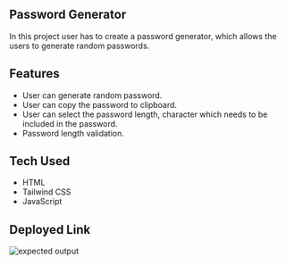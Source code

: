 ## Password Generator

In this project user has to create a password generator, which allows the users to generate random passwords.

## Features

- User can generate random password.
- User can copy the password to clipboard.
- User can select the password length, character which needs to be included in the password.
- Password length validation.

## Tech Used

- HTML
- Tailwind CSS
- JavaScript

## Deployed Link

![expected output](/javascript/01%20Password%20Generator/output/passwordGeneratorOutput.png)
